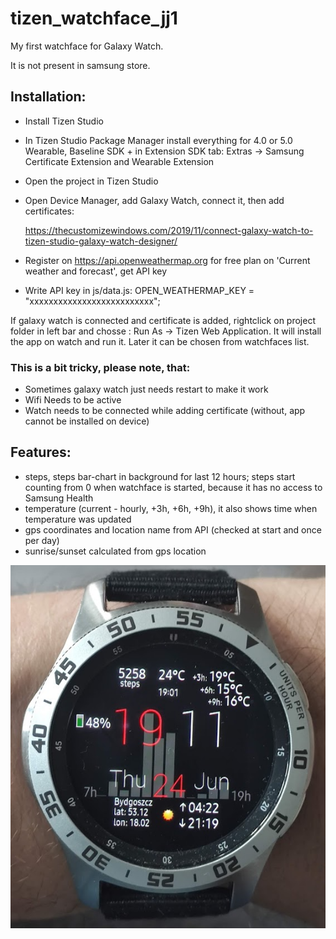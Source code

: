 # tizen_watchface_jj1

My first watchface for Galaxy Watch.

It is not present in samsung store.

## Installation:

 - Install Tizen Studio
 - In Tizen Studio Package Manager install everything for 4.0 or 5.0 Wearable, Baseline SDK + in Extension SDK tab: Extras -> Samsung Certificate Extension and Wearable Extension
 - Open the project in Tizen Studio
 - Open Device Manager, add Galaxy Watch, connect it, then add certificates:
 
     https://thecustomizewindows.com/2019/11/connect-galaxy-watch-to-tizen-studio-galaxy-watch-designer/
 - Register on https://api.openweathermap.org for free plan on 'Current weather and forecast', get API key
 - Write API key in js/data.js:
    OPEN_WEATHERMAP_KEY = "xxxxxxxxxxxxxxxxxxxxxxxxxx";

If galaxy watch is connected and certificate is added, rightclick on project folder in left bar and chosse : Run As -> Tizen Web Application.
It will install the app on watch and run it. Later it can be chosen from watchfaces list.


### This is a bit tricky, please note, that:
- Sometimes galaxy watch just needs restart to make it work
- Wifi Needs to be active
- Watch needs to be connected while adding certificate (without, app cannot be installed on device)


## Features:
- steps, steps bar-chart in background for last 12 hours; steps start counting from 0 when watchface is started, because it has no access to Samsung Health
- temperature (current - hourly, +3h, +6h, +9h), it also shows time when temperature was updated
- gps coordinates and location name from API (checked at start and once per day)
- sunrise/sunset calculated from gps location


![Screenshot](screenshot.png?raw=true "Screenshot")
